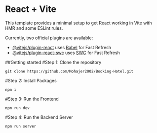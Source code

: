 # React + Vite

This template provides a minimal setup to get React working in Vite with HMR and some ESLint rules.

Currently, two official plugins are available:

- [@vitejs/plugin-react](https://github.com/vitejs/vite-plugin-react/blob/main/packages/plugin-react/README.md) uses [Babel](https://babeljs.io/) for Fast Refresh
- [@vitejs/plugin-react-swc](https://github.com/vitejs/vite-plugin-react-swc) uses [SWC](https://swc.rs/) for Fast Refresh

##Getting started
#Step 1: Clone the repository
```
git clone https://github.com/Mohajer2002/Booking-Hotel.git
```

#Step 2: Install Packages
```
npm i
```

#Step 3: Run the Frontend
```
npm run dev
```

#Step 4: Run the Backend Server
```
npm run server
```
